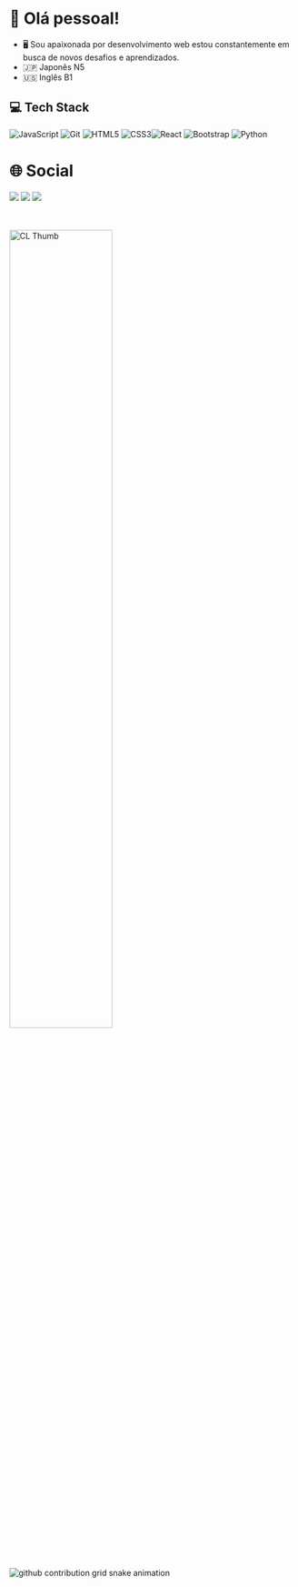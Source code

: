 # 👋 Olá pessoal!

- 🖥️ Sou apaixonada por desenvolvimento web estou constantemente em busca de novos desafios e aprendizados.  
- 🇯🇵 Japonês N5
- 🇺🇸 Inglês B1

## 💻 Tech Stack
![JavaScript](https://img.shields.io/badge/javascript-%23323330.svg?style=for-the-badge&logo=javascript&logoColor=%23F7DF1E) ![Git](https://img.shields.io/badge/git-3670A0?style=for-the-badge&logo=git&logoColor=ffdd54)  ![HTML5](https://img.shields.io/badge/html5-%23E34F26.svg?style=for-the-badge&logo=html5&logoColor=white) ![CSS3](https://img.shields.io/badge/css3-%231572B6.svg?style=for-the-badge&logo=css3&logoColor=white)![React](https://img.shields.io/badge/react-%2320232a.svg?style=for-the-badge&logo=react&logoColor=%2361DAFB) ![Bootstrap](https://img.shields.io/badge/bootstrap-%238511FA.svg?style=for-the-badge&logo=bootstrap&logoColor=white) ![Python](https://img.shields.io/badge/python-3670A0?style=for-the-badge&logo=python&logoColor=ffdd54)


# 🌐 Social

<div> 
  <a href="https://www.instagram.com/mirellewb_/" target="_blank"><img src="https://img.shields.io/badge/-Instagram-%23E4405F?style=for-the-badge&logo=instagram&logoColor=white" target="_blank"></a>
  <a href = "mailto:mirellebeatriz7@gmail.com"><img src="https://img.shields.io/badge/-Gmail-%23333?style=for-the-badge&logo=gmail&logoColor=white" target="_blank"></a>
  <a href="https://www.linkedin.com/in/mirelleferreira/" target="_blank"><img src="https://img.shields.io/badge/-LinkedIn-%230077B5?style=for-the-badge&logo=linkedin&logoColor=white" target="_blank"></a> 
  
</div>

<br>
    
<br>

<p>
   <img src="https://media2.giphy.com/media/v1.Y2lkPTc5MGI3NjExeG5yMzNxbDJ0Ymx1em16emk0ZzQ2ZnVoanE0cWZmY21ieXpid3VlZCZlcD12MV9pbnRlcm5hbF9naWZfYnlfaWQmY3Q9Zw/KxbHmvL3MGcctzlfdX/giphy.webp" alt="CL Thumb" border="0" width="60%" >
</p>

<picture>
  <source media="(prefers-color-scheme: dark)" srcset="https://raw.githubusercontent.com/luizcarloslzn/luizcarloslzn/output/github-contribution-grid-snake-dark.svg">
  <source media="(prefers-color-scheme: light)" srcset="https://raw.githubusercontent.com/luizcarloslzn/luizcarloslzn/output/github-contribution-grid-snake.svg">
  <img alt="github contribution grid snake animation" src="https://raw.githubusercontent.com/luizcarloslzn/luizcarloslzn/output/github-contribution-grid-snake.svg">
</picture>
